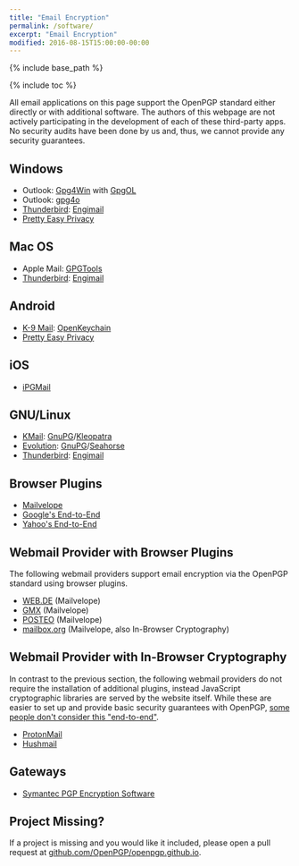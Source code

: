 ```yaml
---
title: "Email Encryption"
permalink: /software/
excerpt: "Email Encryption"
modified: 2016-08-15T15:00:00-00:00
---
```


{% include base_path %}

{% include toc %}

All email applications on this page support the OpenPGP standard either directly or with additional software.
The authors of this webpage are not actively participating in the development of each of these third-party apps.
No security audits have been done by us and, thus, we cannot provide any security guarantees.

## Windows
* Outlook: [Gpg4Win](https://www.gpg4win.de) with [GpgOL](https://www.gpg4win.org/about.html)
* Outlook: [gpg4o](https://www.giepa.de/produkte/gpg4o/)
* [Thunderbird](https://www.mozilla.org/de/thunderbird/): [Engimail](https://enigmail.net)
* [Pretty Easy Privacy](https://prettyeasyprivacy.com/)

## Mac OS
* Apple Mail: [GPGTools](https://gpgtools.org)
* [Thunderbird](https://www.mozilla.org/de/thunderbird/): [Engimail](https://enigmail.net)

## Android
* [K-9 Mail](https://k9mail.github.io/): [OpenKeychain](http://www.openkeychain.org)
* [Pretty Easy Privacy](https://prettyeasyprivacy.com/)

## iOS
* [iPGMail](https://ipgmail.com/)

## GNU/Linux
* [KMail](https://www.kde.org/applications/internet/kmail/): [GnuPG](https://gnupg.org)/[Kleopatra](https://www.kde.org/applications/utilities/kleopatra/)
* [Evolution](https://wiki.gnome.org/Apps/Evolution): [GnuPG](https://gnupg.org)/[Seahorse](https://wiki.gnome.org/action/show/Apps/Seahorse)
* [Thunderbird](https://www.mozilla.org/de/thunderbird/): [Engimail](https://enigmail.net)

## Browser Plugins
* [Mailvelope](https://www.mailvelope.com)
* [Google's End-to-End](https://github.com/google/end-to-end)
* [Yahoo's End-to-End](https://github.com/yahoo/end-to-end)

## Webmail Provider with Browser Plugins
The following webmail providers support email encryption via the OpenPGP standard using browser plugins.

* [WEB.DE](http://web.de/) (Mailvelope)
* [GMX](http://www.gmx.net/) (Mailvelope)
* [POSTEO](https://posteo.de) (Mailvelope)
* [mailbox.org](https://mailbox.org/) (Mailvelope, also In-Browser Cryptography)

## Webmail Provider with In-Browser Cryptography
In contrast to the previous section, the following webmail providers do not require the installation of additional plugins, instead JavaScript cryptographic libraries are served by the website itself.
While these are easier to set up and provide basic security guarantees with OpenPGP, [some people don't consider this "end-to-end"](https://tonyarcieri.com/whats-wrong-with-webcrypto).

* [ProtonMail](https://protonmail.com/)
* [Hushmail](https://www.hushmail.com/)

## Gateways
* [Symantec PGP Encryption Software](https://www.symantec.com/de/de/encryption/)

## Project Missing?
If a project is missing and you would like it included, please open a pull request at [github.com/OpenPGP/openpgp.github.io](https://github.com/OpenPGP/openpgp.github.io).